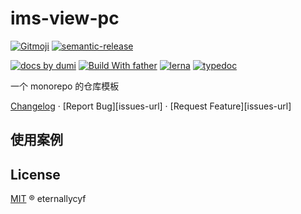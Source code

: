 # ims-view-pc

[![Gitmoji][gitmoji]][gitmoji-url] [![semantic-release][semantic-release]][semantic-release-repo]

[![ docs by dumi][dumi-url]](https://d.umijs.org/) [![Build With father][father-url]](https://github.com/umijs/father/) [![lerna](https://img.shields.io/badge/maintained%20with-lerna-cc00ff.svg)][lerna-url] [![typedoc](https://img.shields.io/badge/API%20by-typedoc-9600ff.svg)](https://typedoc.org/)

一个 monorepo 的仓库模板

[Changelog](./CHANGELOG.md) · [Report Bug][issues-url] · [Request Feature][issues-url]

<!-- umi url -->

[lerna-url]: https://lernajs.io/
[dumi-url]: https://img.shields.io/badge/docs%20by-dumi-blue
[father-url]: https://img.shields.io/badge/build%20with-father-028fe4.svg

<!-- badage url -->

[gitmoji]: https://img.shields.io/badge/Gitmoji-%20😜%20😍-FFDD67.svg
[gitmoji-url]: https://gitmoji.carloscuesta.me/
[semantic-release]: https://img.shields.io/badge/%20%20%F0%9F%93%A6%F0%9F%9A%80-semantic--release-e10079.svg
[semantic-release-repo]: https://github.com/semantic-release/semantic-release

## 使用案例

[ims-view-pc]: https://github.com/eternallycyf/ims-view-pc

## License

[MIT](./LICENSE) ® eternallycyf

